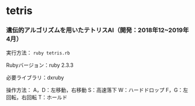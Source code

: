 # tetris
### 遺伝的アルゴリズムを用いたテトリスAI（開発：2018年12~2019年4月）

実行方法：
`ruby tetris.rb`

Rubyバージョン：ruby 2.3.3

必要ライブラリ：dxruby

操作方法：
A，D：左移動，右移動
S：高速落下
W：ハードドロップ
F，G：左回転，右回転
T：ホールド
